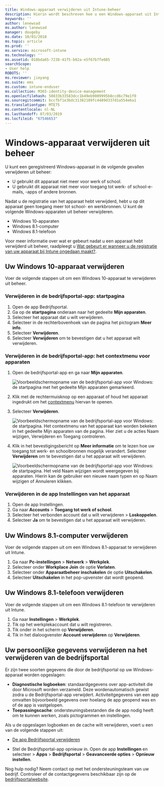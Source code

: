 ```yaml
---
title: Windows-apparaat verwijderen uit Intune-beheer
description: Hierin wordt beschreven hoe u een Windows-apparaat uit Intune-beheer kunt verwijderen
keywords: ''
author: lenewsad
ms.author: lanewsad
manager: dougeby
ms.date: 10/03/2018
ms.topic: article
ms.prod: ''
ms.service: microsoft-intune
ms.technology: ''
ms.assetid: 018bda65-7238-41f5-b92a-e5f67b7fe085
searchScope:
- User help
ROBOTS: ''
ms.reviewer: jieyang
ms.suite: ems
ms.custom: intune-enduser
ms.collection: M365-identity-device-management
ms.openlocfilehash: 50833b33583dcc1b49eb9009995b8ccd6c79e1f0
ms.sourcegitcommit: bccfbf1e3bdc31382189fc4489d337d1a554e6a1
ms.translationtype: MTE75
ms.contentlocale: nl-NL
ms.lasthandoff: 07/03/2019
ms.locfileid: "67546653"
---
```

# <a name="remove-your-windows-device-from-management"></a>Windows-apparaat verwijderen uit beheer

U kunt een geregistreerd Windows-apparaat in de volgende gevallen verwijderen uit beheer:  
* U gebruikt dit apparaat niet meer voor werk of school. 
* U gebruikt dit apparaat niet meer voor toegang tot werk- of school-e-mails, -apps of andere bronnen.

Nadat u de registratie van het apparaat hebt verwijderd, hebt u op dit apparaat geen toegang meer tot school- en werkbronnen. U kunt de volgende Windows-apparaten uit beheer verwijderen.  
* Windows 10-apparaten 
* Windows 8.1-computer
* Windows 8.1-telefoon
 
Voor meer informatie over wat er gebeurt nadat u een apparaat hebt verwijderd uit beheer, raadpleegt u [Wat gebeurt er wanneer u de registratie van uw apparaat bij Intune ongedaan maakt?](what-happens-if-you-unenroll-your-device-from-intune-windows.md).  

## <a name="remove-your-windows-10-device"></a>Uw Windows 10-apparaat verwijderen
Voer de volgende stappen uit om een Windows 10-apparaat te verwijderen uit beheer.

### <a name="remove-in-company-portal-app-home-page"></a>Verwijderen in de bedrijfsportal-app: **startpagina**  

1. Open de app Bedrijfsportal.
2. Ga op de **startpagina** onderaan naar het gedeelte **Mijn apparaten**.
3. Selecteer het apparaat dat u wilt verwijderen.
3. Selecteer in de rechterbovenhoek van de pagina het pictogram **Meer info**.
4. Selecteer **Verwijderen**. 
5. Selecteer **Verwijderen** om te bevestigen dat u het apparaat wilt verwijderen.  

### <a name="remove-in-company-portal-app-device-context-menu"></a>Verwijderen in de bedrijfsportal-app: het contextmenu voor apparaten  

1. Open de bedrijfsportal-app en ga naar **Mijn apparaten**.

    ![Voorbeeldschermopname van de bedrijfsportal-app voor Windows: de startpagina met het gedeelte Mijn apparaten gemarkeerd.](./media/1809_CheckAccess_Context_Select_Device.png)

2. Klik met de rechtermuisknop op een apparaat of houd het apparaat ingedrukt om het [contextmenu](https://docs.microsoft.com//windows/uwp/design/controls-and-patterns/menus) hiervan te openen.  

3. Selecteer **Verwijderen**.  

    ![Voorbeeldschermopname van de bedrijfsportal-app voor Windows: de startpagina. Het contextmenu van het apparaat kan worden bekeken in het gedeelte **Mijn apparaten** van de pagina. Hier ziet u de acties Naam wijzigen, Verwijderen en Toegang controleren.](./media/1809_DeviceContextMenu_Windows_CP.png)  

5. Klik in het bevestigingsbericht op **Meer informatie** om te lezen hoe uw toegang tot werk- en schoolbronnen mogelijk verandert. Selecteer **Verwijderen** om te bevestigen dat u het apparaat wilt verwijderen.   

     ![Voorbeeldschermopname van de bedrijfsportal-app voor Windows: de startpagina. Het veld Naam wijzigen wordt weergegeven bij apparaten. Hierin kan de gebruiker een nieuwe naam typen en op Naam wijzigen of Annuleren klikken.](./media/1808_RemoveDevice_Popup.png)  


### <a name="remove-in-device-settings-app"></a>Verwijderen in de app Instellingen van het apparaat
1. Open de app Instellingen. 
2. Ga naar **Accounts** > **Toegang tot werk of school**.
3. Selecteer het verbonden account dat u wilt verwijderen > **Loskoppelen**.
4. Selecteer **Ja** om te bevestigen dat u het apparaat wilt verwijderen.

## <a name="remove-your-windows-81-computer"></a>Uw Windows 8.1-computer verwijderen
Voer de volgende stappen uit om een Windows 8.1-apparaat te verwijderen uit Intune.

1. Ga naar **Pc-instellingen** > **Netwerk** > **Werkplek**.
2. Selecteer onder **Workplace Join** de optie **Verlaten**.
3. Selecteer onder **Apparaatbeheer inschakelen** de optie **Uitschakelen**.
4. Selecteer **Uitschakelen** in het pop-upvenster dat wordt geopend.

## <a name="remove-your-windows-81-phone"></a>Uw Windows 8.1-telefoon verwijderen
Voer de volgende stappen uit om een Windows 8.1-telefoon te verwijderen uit Intune.

1. Ga naar **Instellingen** > **Werkplek**.
2. Tik op het werkplekaccount dat u wilt registreren.
3. Tik onder in het scherm op **Verwijderen**.
4. Tik in het dialoogvenster **Account verwijderen** op **Verwijderen**.  
## <a name="removing-your-personal-information-after-removing-the-company-portal"></a>Uw persoonlijke gegevens verwijderen na het verwijderen van de bedrijfsportal  

Er zijn twee soorten gegevens die door de bedrijfsportal op uw Windows-apparaat worden opgeslagen:

- **Diagnostische logboeken**: standaardgegevens over app-activiteit die door Microsoft worden verzameld. Deze wordenautomatisch gewist zodra u de Bedrijfsportal-app verwijdert. Activiteitgegevens van een app omvatten bijvoorbeeld gegevens over hoelang de app geopend was en of de app is vastgelopen.
- **Toepassingscache**: ondersteuningsbestanden die de app nodig heeft om te kunnen werken, zoals pictogrammen en instellingen.

Als u de opgeslagen logboeken en de cache wilt verwijderen, voert u een van de volgende stappen uit:

* [De app Bedrijfsportal verwijderen](https://support.microsoft.com/help/4028003/windows-10-uninstall-apps-and-programs) 

* Stel de Bedrijfsportal-app opnieuw in. Open de app **Instellingen** en selecteer > **Apps** > **Bedrijfsportal** > **Geavanceerde opties** > **Opnieuw instellen**. 

Nog hulp nodig? Neem contact op met het ondersteuningsteam van uw bedrijf. Controleer of de contactgegevens beschikbaar zijn op de [bedrijfsportalwebsite](https://go.microsoft.com/fwlink/?linkid=2010980).
